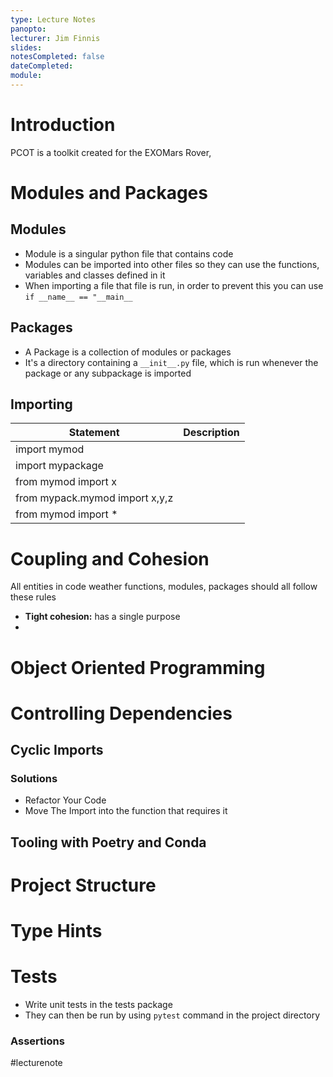 ```yaml
---
type: Lecture Notes
panopto: 
lecturer: Jim Finnis
slides: 
notesCompleted: false
dateCompleted: 
module:
---
```

# Introduction
PCOT is a toolkit created for the EXOMars Rover, 

# Modules and Packages

## Modules
- Module is a singular python file that contains code
- Modules can be imported into other files so they can use the functions, variables and classes defined in it
- When importing a file that file is run, in order to prevent this you can use `if __name__ == "__main__`

## Packages

- A Package is a collection of modules or packages
- It's a directory containing a `__init__.py` file, which is run whenever the package or any subpackage is imported

## Importing
| Statement                      | Description |
| ------------------------------ | ----------- |
| import mymod                   |             |
| import mypackage               |             |
| from mymod import x            |             |
| from mypack.mymod import x,y,z |             |
| from mymod import *            |             |

# Coupling and Cohesion
All entities in code weather functions, modules, packages should all follow these rules

- **Tight cohesion:** has a single purpose
- 

# Object Oriented Programming

# Controlling Dependencies

## Cyclic Imports

### Solutions
- Refactor Your Code
- Move The Import into the function that requires it

## Tooling with Poetry and Conda


# Project Structure

# Type Hints


# Tests
- Write unit tests in the tests package
- They can then be run by using `pytest` command in the project directory

### Assertions



#lecturenote
